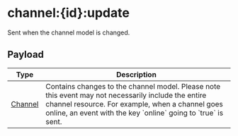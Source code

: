 # channel:{id}:update

Sent when the channel model is changed.

## Payload
|Type|Description|
|----|-----------|
|[Channel](/rest/index.html#Channel)|Contains changes to the channel model. Please note this event may not necessarily include the entire channel resource. For example, when a channel goes online, an event with the key &#x60;online&#x60; going to &#x60;true&#x60; is sent.|

